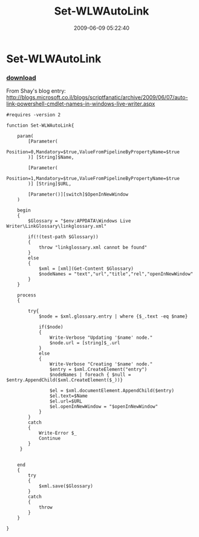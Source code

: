 ﻿---
pid:            1149
poster:         halr9000
title:          Set-WLWAutoLink
date:           2009-06-09 05:22:40
format:         posh
parent:         0
parent:         0

---

# Set-WLWAutoLink

### [download](1149.ps1)

From Shay's blog entry: http://blogs.microsoft.co.il/blogs/scriptfanatic/archive/2009/06/07/auto-link-powershell-cmdlet-names-in-windows-live-writer.aspx

```posh
#requires -version 2

function Set-WLWAutoLink{

    param(         
        [Parameter(
            Position=0,Mandatory=$true,ValueFromPipelineByPropertyName=$true
        )] [String]$Name,
        
        [Parameter(
            Position=1,Mandatory=$true,ValueFromPipelineByPropertyName=$true
        )] [String]$URL,
            
        [Parameter()][switch]$OpenInNewWindow        
    )  

    begin
    {
        $Glossary = "$env:APPDATA\Windows Live Writer\LinkGlossary\linkglossary.xml"
        
        if(!(test-path $Glossary))
        {
            throw "linkglossary.xml cannot be found"
        }
        else
        {
            $xml = [xml](Get-Content $Glossary)
            $nodeNames = "text","url","title","rel","openInNewWindow"
        }
    }

    process
    {    
        
        try{
            $node = $xml.glossary.entry | where {$_.text -eq $name}
    
            if($node)
            {
                Write-Verbose "Updating '$name' node." 
                $node.url = [string]$_.url
            }
            else
            {            
                Write-Verbose "Creating '$name' node." 
                $entry = $xml.CreateElement("entry")            
                $nodeNames | foreach { $null = $entry.AppendChild($xml.CreateElement($_))} 
                
                $el = $xml.documentElement.AppendChild($entry)
                $el.text=$Name
                $el.url=$URL
                $el.openInNewWindow = "$openInNewWindow"    
            }
        }
        catch
        {
            Write-Error $_
            Continue
        }
     }


    end
    {
        try
        {
            $xml.save($Glossary)    
        }
        catch
        {
            throw
        }
    }

}
```
